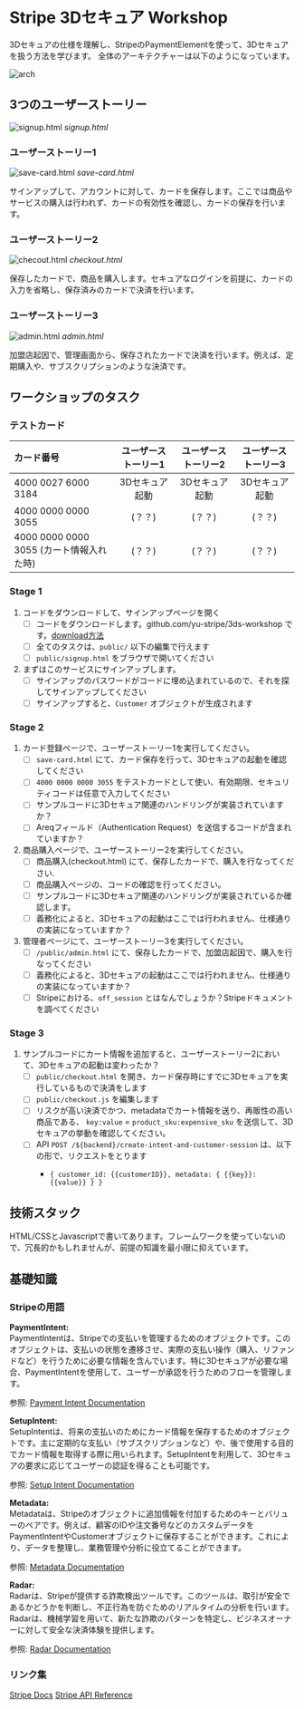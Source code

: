 # Stripe 3Dセキュア Workshop

3Dセキュアの仕様を理解し、StripeのPaymentElementを使って、3Dセキュアを扱う方法を学びます。
全体のアーキテクチャーは以下のようになっています。

![arch](/image/arch.png)

## 3つのユーザーストーリー

![signup.html](/image/signup.html.png) 
_signup.html_

### ユーザーストーリー1

![save-card.html](/image/save-card.html.png) 
_save-card.html_

サインアップして、アカウントに対して、カードを保存します。ここでは商品やサービスの購入は行われず、カードの有効性を確認し、カードの保存を行います。

### ユーザーストーリー2

![checout.html](/image/checkout.html.png) 
_checkout.html_

保存したカードで、商品を購入します。セキュアなログインを前提に、カードの入力を省略し、保存済みのカードで決済を行います。

### ユーザーストーリー3

![admin.html](/image/admin.html.png) 
_admin.html_

加盟店起因で、管理画面から、保存されたカードで決済を行います。例えば、定期購入や、サブスクリプションのような決済です。


## ワークショップのタスク


### テストカード

| カード番号              | ユーザーストーリー1 | ユーザーストーリー2 | ユーザーストーリー3 |
|:-----------------------|:-------------------:|:-------------------:|:-------------------:|
| 4000 0027 6000 3184    | 3Dセキュア起動       | 3Dセキュア起動      | 3Dセキュア起動      |
| 4000 0000 0000 3055    | (？？)               | (？？)              | (？？)              |
| 4000 0000 0000 3055 (カート情報入れた時) | (？？)               | (？？)              | (？？)              |




### Stage 1

1. コードをダウンロードして、サインアップページを開く
   - [ ] コードをダウンロードします。github.com/yu-stripe/3ds-workshop です。[download方法](https://docs.github.com/ja/repositories/working-with-files/using-files/downloading-source-code-archives#downloading-source-code-archives-from-the-repository-view)
   - [ ] 全てのタスクは、`public/` 以下の編集で行えます
   - [ ] `public/signup.html` をブラウザで開いてください

2. まずはこのサービスにサインアップします。  
   - [ ] サインアップのパスワードがコードに埋め込まれているので、それを探してサインアップしてください
   - [ ] サインアップすると、`Customer` オブジェクトが生成されます

### Stage 2

1. カード登録ページで、ユーザーストーリー1を実行してください。
   - [ ] `save-card.html` にて、カード保存を行って、3Dセキュアの起動を確認してください
   - [ ] `4000 0000 0000 3055` をテストカードとして使い、有効期限、セキュリティコードは任意で入力してください
   - [ ] サンプルコードに3Dセキュア関連のハンドリングが実装されていますか？
   - [ ] Areqフィールド（Authentication Request）を送信するコードが含まれていますか？

2. 商品購入ページで、ユーザーストーリー2を実行してください。
   - [ ] 商品購入(checkout.html) にて、保存したカードで、購入を行なってください.
   - [ ] 商品購入ページの、コードの確認を行ってください。
   - [ ] サンプルコードに3Dセキュア関連のハンドリングが実装されているか確認します。
   - [ ] 義務化によると、3Dセキュアの起動はここでは行われません、仕様通りの実装になっていますか？

3. 管理者ページにて、ユーザーストーリー3を実行してください。
   - [ ] `/public/admin.html` にて、保存したカードで、加盟店起因で、購入を行なってください
   - [ ] 義務化によると、3Dセキュアの起動はここでは行われません、仕様通りの実装になっていますか？
   - [ ] Stripeにおける、`off_session` とはなんでしょうか？Stripeドキュメントを調べてください

### Stage 3

1. サンプルコードにカート情報を追加すると、ユーザーストーリー2において、3Dセキュアの起動は変わったか？
   - [ ] `public/checkout.html` を開き、カード保存時にすでに3Dセキュアを実行しているもので決済をします
   - [ ] `public/checkout.js` を編集します
   - [ ] リスクが高い決済でかつ、metadataでカート情報を送り、再販性の高い商品である、 `key:value` = `product_sku:expensive_sku` を送信して、3Dセキュアの挙動を確認してください。
   - [ ] API `POST /${backend}/create-intent-and-customer-session`  は、以下の形で、リクエストをとります
       - ```
         { customer_id: {{customerID}}, metadata: { {{key}}: {{value}} } }   
         ```


## 技術スタック

HTML/CSSとJavascriptで書いてあります。フレームワークを使っていないので、冗長的かもしれませんが、前提の知識を最小限に抑えています。

## 基礎知識

### Stripeの用語

**PaymentIntent:**  
PaymentIntentは、Stripeでの支払いを管理するためのオブジェクトです。このオブジェクトは、支払いの状態を遷移させ、実際の支払い操作（購入、リファンドなど）を行うために必要な情報を含んでいます。特に3Dセキュアが必要な場合、PaymentIntentを使用して、ユーザーが承認を行うためのフローを管理します。  

参照: [Payment Intent Documentation](https://stripe.com/docs/api/payment_intents)

**SetupIntent:**  
SetupIntentは、将来の支払いのためにカード情報を保存するためのオブジェクトです。主に定期的な支払い（サブスクリプションなど）や、後で使用する目的でカード情報を取得する際に用いられます。SetupIntentを利用して、3Dセキュアの要求に応じてユーザーの認証を得ることも可能です。  

参照: [Setup Intent Documentation](https://stripe.com/docs/api/setup_intents)

**Metadata:**  
Metadataは、Stripeのオブジェクトに追加情報を付加するためのキーとバリューのペアです。例えば、顧客のIDや注文番号などのカスタムデータをPaymentIntentやCustomerオブジェクトに保存することができます。これにより、データを整理し、業務管理や分析に役立てることができます。  

参照: [Metadata Documentation](https://stripe.com/docs/api/metadata)

**Radar:**  
Radarは、Stripeが提供する詐欺検出ツールです。このツールは、取引が安全であるかどうかを判断し、不正行為を防ぐためのリアルタイムの分析を行います。Radarは、機械学習を用いて、新たな詐欺のパターンを特定し、ビジネスオーナーに対して安全な決済体験を提供します。  

参照: [Radar Documentation](https://stripe.com/docs/radar)

### リンク集

[Stripe Docs](https://stripe.com/docs)
[Stripe API Reference](https://stripe.com/docs/api)
